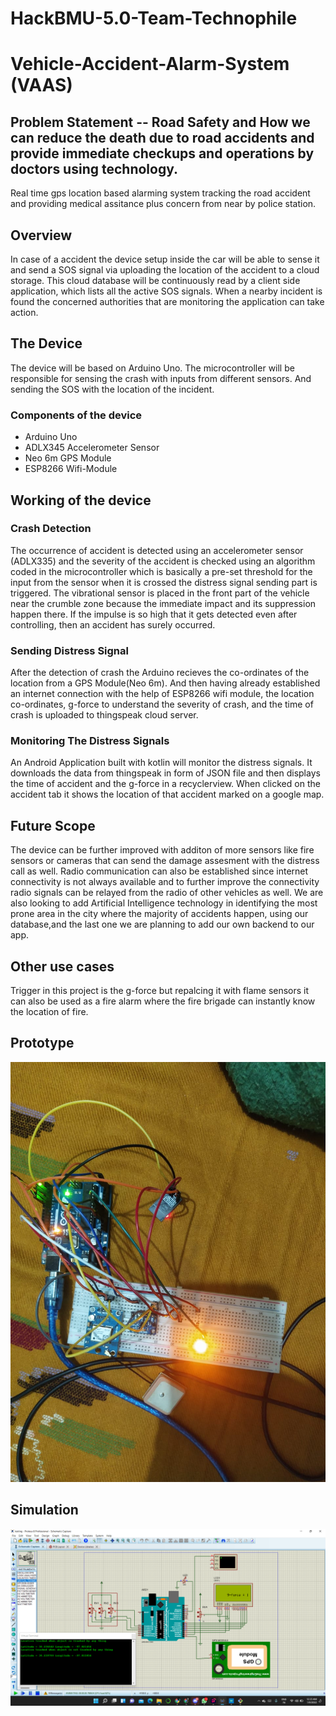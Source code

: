 # HackBMU-5.0-Team-Technophile
# Vehicle-Accident-Alarm-System (VAAS)
## Problem Statement -- Road Safety and How we can reduce the death due to road accidents and provide immediate checkups and operations by doctors using technology.

Real time gps location based alarming system tracking the road accident and providing medical assitance plus concern from near by police station.

## Overview
In case of a accident the device setup inside the car will be able to sense it and send a SOS signal via uploading the location of the accident to a cloud storage.
This cloud database will be continuously read by a client side application, which lists all the active SOS signals. When a nearby incident is found the concerned authorities that are monitoring the application can take action.

## The Device
The device will be based on Arduino Uno. The microcontroller will be responsible for sensing the crash with inputs from different sensors. And sending the SOS with the location of the incident.
### Components of the device
- Arduino Uno
- ADLX345 Accelerometer Sensor
- Neo 6m GPS Module
- ESP8266 Wifi-Module

## Working of the device
### Crash Detection
The occurrence of accident is detected using an accelerometer sensor (ADLX335) and the severity of the accident is checked using an algorithm coded in the microcontroller which is basically a pre-set threshold for the input from the sensor when it is crossed the distress signal sending part is triggered.
The vibrational sensor is placed in the front part of the vehicle near the crumble zone because the immediate impact and its suppression happen there. If the impulse is so high that it gets detected even after controlling, then an accident has surely occurred.
### Sending Distress Signal
After the detection of crash the Arduino recieves the co-ordinates of the location from a GPS Module(Neo 6m). And then having already established an internet connection with the help of ESP8266 wifi module, the location co-ordinates, g-force to understand the severity of crash, and the time of crash is uploaded to thingspeak cloud server.
### Monitoring The Distress Signals
An Android Application built with kotlin will monitor the distress signals. It downloads the data from thingspeak in form of JSON file and then displays the time of accident and the g-force in a recyclerview. When clicked on the accident tab it shows the location of that accident marked on a google map.

## Future Scope
The device can be further improved with additon of more sensors like fire sensors or cameras that can send the damage assesment with the distress call as well. Radio communication can also be established since internet connectivity is not always available and to further improve the connectivity radio signals can be relayed from the radio of other vehicles as well.
We are also looking to add Artificial Intelligence technology in identifying the most prone area in the city where the majority of accidents happen, using our database,and the last one we are planning to add our own backend to our app.

## Other use cases
Trigger in this project is the g-force but repalcing it with flame sensors it can also be used as a fire alarm where the fire brigade can instantly know the location of fire.

## Prototype
![Prototype](https://github.com/ACM-BMU/HackBMU-5.0-Team-Technophile/blob/main/Images/Images/Prototype%20Circuit%20.jpeg)

## Simulation 
![Simulation](https://github.com/ACM-BMU/HackBMU-5.0-Team-Technophile/blob/main/Images/Images/Simulation%202.png)
